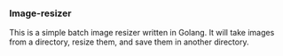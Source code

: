 ### Image-resizer

This is a simple batch image resizer written in Golang. It will take images from a directory, resize them, and save them in another directory.
